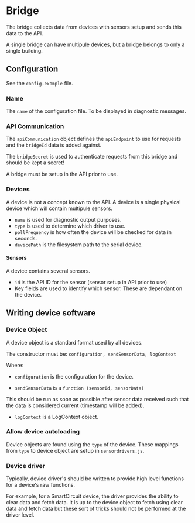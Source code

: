 # Bridge

The bridge collects data from devices with sensors setup and sends this data to the API.

A single bridge can have multipule devices, but a bridge belongs to only a single building.

## Configuration

See the ``config.example`` file.

### Name
The ``name`` of the configuration file. To be displayed in diagnostic messages.

### API Communication
The ``apiCommunication`` object defines the ``apiEndpoint`` to use for requests and the ``bridgeId`` data is added against.

The ``bridgeSecret`` is used to authenticate requests from this bridge and should be kept a secret!

A bridge must be setup in the API prior to use.

### Devices
A device is not a concept known to the API. A device is a single physical device which will contain multipule sensors.

- ``name`` is used for diagnostic output purposes.
- ``type`` is used to determine which driver to use.
- ``pollFrequency`` is how often the device will be checked for data in seconds.
- ``devicePath`` is the filesystem path to the serial device.

#### Sensors
A device contains several sensors.

- ``id`` is the API ID for the sensor (sensor setup in API prior to use)
- Key fields are used to identify which sensor. These are dependant on the device.

## Writing device software
### Device Object
A device object is a standard format used by all devices.

The constructor must be:
``configuration, sendSensorData, logContext``

Where:
- ``configuration`` is the configuration for the device.

- ``sendSensorData`` is a ``function (sensorId, sensorData)``

This should be run as soon as possible after sensor data received such that the data is considered current (timestamp will be added).
 
- ``logContext`` is a LogContext object.
 
### Allow device autoloading
Device objects are found using the ``type`` of the device. These mappings from ``type`` to device object are setup in ``sensordrivers.js``.

### Device driver
Typically, device driver's should be written to provide high level functions for a device's raw functions.

For example, for a SmartCircuit device, the driver provides the ability to clear data and fetch data. It is up to the device object to fetch using clear data and fetch data but these sort of tricks should not be performed at the driver level.